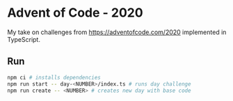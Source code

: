 # Advent of Code - 2020

My take on challenges from https://adventofcode.com/2020 implemented in TypeScript.

## Run

```bash
npm ci # installs dependencies
npm run start -- day-<NUMBER>/index.ts # runs day challenge
npm run create -- <NUMBER> # creates new day with base code
```
